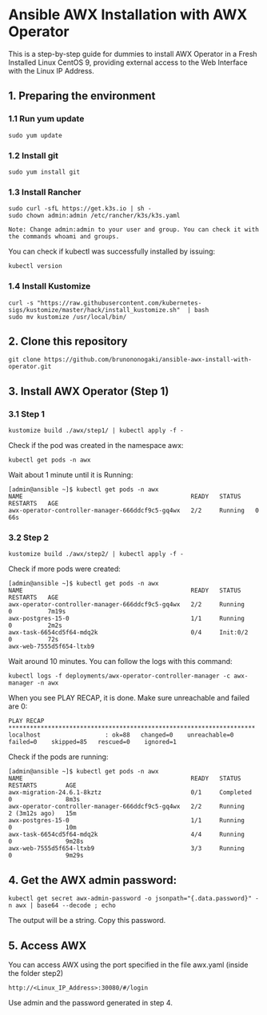 # Ansible AWX Installation with AWX Operator
This is a step-by-step guide for dummies to install AWX Operator in a Fresh Installed Linux CentOS 9, providing external access to the Web Interface with the Linux IP Address.


## 1. Preparing the environment

### 1.1 Run yum update
```
sudo yum update
````

### 1.2 Install git
```
sudo yum install git
```

### 1.3 Install Rancher
```
sudo curl -sfL https://get.k3s.io | sh -
sudo chown admin:admin /etc/rancher/k3s/k3s.yaml

Note: Change admin:admin to your user and group. You can check it with the commands whoami and groups.
```

You can check if kubectl was successfully installed by issuing:
```
kubectl version
```

### 1.4 Install Kustomize
```
curl -s "https://raw.githubusercontent.com/kubernetes-sigs/kustomize/master/hack/install_kustomize.sh"  | bash
sudo mv kustomize /usr/local/bin/
```


## 2. Clone this repository
```
git clone https://github.com/brunononogaki/ansible-awx-install-with-operator.git
````

## 3. Install AWX Operator (Step 1)

### 3.1 Step 1
```
kustomize build ./awx/step1/ | kubectl apply -f -
```

Check if the pod was created in the namespace awx:
```
kubectl get pods -n awx
```

Wait about 1 minute until it is Running:
```
[admin@ansible ~]$ kubectl get pods -n awx
NAME                                               READY   STATUS    RESTARTS   AGE
awx-operator-controller-manager-666ddcf9c5-gq4wx   2/2     Running   0          66s
````

### 3.2 Step 2
```
kustomize build ./awx/step2/ | kubectl apply -f -
```

Check if more pods were created:
```
[admin@ansible ~]$ kubectl get pods -n awx
NAME                                               READY   STATUS     RESTARTS   AGE
awx-operator-controller-manager-666ddcf9c5-gq4wx   2/2     Running    0          7m19s
awx-postgres-15-0                                  1/1     Running    0          2m2s
awx-task-6654cd5f64-mdq2k                          0/4     Init:0/2   0          72s
awx-web-7555d5f654-ltxb9     
````

Wait around 10 minutes. You can follow the logs with this command:
```
kubectl logs -f deployments/awx-operator-controller-manager -c awx-manager -n awx
```

When you see PLAY RECAP, it is done. Make sure unreachable and failed are 0:
```
PLAY RECAP *********************************************************************
localhost                  : ok=88   changed=0    unreachable=0    failed=0    skipped=85   rescued=0    ignored=1   
```

Check if the pods are running:
```
[admin@ansible ~]$ kubectl get pods -n awx
NAME                                               READY   STATUS      RESTARTS        AGE
awx-migration-24.6.1-8kztz                         0/1     Completed   0               8m3s
awx-operator-controller-manager-666ddcf9c5-gq4wx   2/2     Running     2 (3m12s ago)   15m
awx-postgres-15-0                                  1/1     Running     0               10m
awx-task-6654cd5f64-mdq2k                          4/4     Running     0               9m28s
awx-web-7555d5f654-ltxb9                           3/3     Running     0               9m29s
```

## 4. Get the AWX admin password:
```
kubectl get secret awx-admin-password -o jsonpath="{.data.password}" -n awx | base64 --decode ; echo
```

The output will be a string. Copy this password.


## 5. Access AWX
You can access AWX using the port specified in the file awx.yaml (inside the folder step2)
```
http://<Linux_IP_Address>:30080/#/login
```
Use admin and the password generated in step 4.